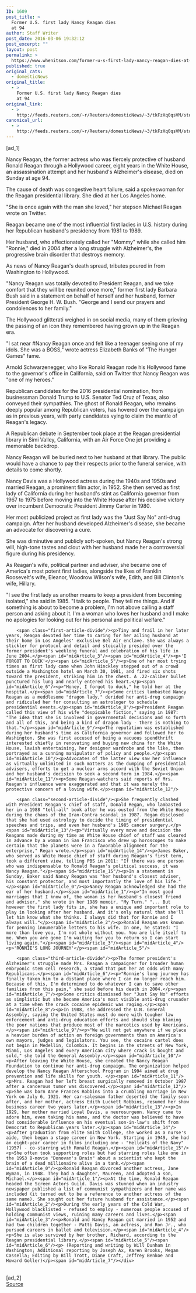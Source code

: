 ```yaml
---
ID: 1609
post_title: >
  Former U.S. first lady Nancy Reagan dies
  at 94
author: Staff Writer
post_date: 2016-03-06 19:32:12
post_excerpt: ""
layout: post
permalink: >
  https://www.whenitson.com/former-u-s-first-lady-nancy-reagan-dies-at-94/
published: true
original_cats:
  - domesticNews
original_title:
  - >
    Former U.S. first lady Nancy Reagan dies
    at 94
original_link:
  - >
    http://feeds.reuters.com/~r/Reuters/domesticNews/~3/tkFzXq0qsVM/story01.htm
canonical_url:
  - >
    http://feeds.reuters.com/~r/Reuters/domesticNews/~3/tkFzXq0qsVM/story01.htm
---
```

 [ad_1]
<br><div id="articleText">
<span id="midArticle_start"/>

<span id="midArticle_0"/><span class="focusParagraph" readability="8"><p><span class="articleLocatio&lt;/span&gt;n">Nancy Reagan, the former actress who was fiercely protective of husband Ronald Reagan through a Hollywood career, eight years in the White House, an assassination attempt and her husband's Alzheimer's disease, died on Sunday at age 94.</span></p></span><span id="midArticle_1"/><p>The cause of death was congestive heart failure, said a spokeswoman for the Reagan presidential library. She died at her Los Angeles home.</p><span id="midArticle_2"/><p>"She is once again with the man she loved," her stepson Michael Reagan wrote on Twitter.</p><span id="midArticle_3"/><p>Reagan became one of the most influential first ladies in U.S. history during her Republican husband's presidency from 1981 to 1989.</p><span id="midArticle_4"/><p>Her husband, who affectionately called her "Mommy" while she called him "Ronnie," died in 2004 after a long struggle with Alzheimer's, the progressive brain disorder that destroys memory.</p><span id="midArticle_5"/><p>As news of Nancy Reagan's death spread, tributes poured in from Washington to Hollywood.</p><span id="midArticle_6"/><p>"Nancy Reagan was totally devoted to President Reagan, and we take comfort that they will be reunited once more," former first lady Barbara Bush said in a statement on behalf of herself and her husband, former President George H. W. Bush. "George and I send our prayers and condolences to her family."</p><span id="midArticle_7"/><p>The Hollywood glitterati weighed in on social media, many of them grieving the passing of an icon they remembered having grown up in the Reagan era.</p><span id="midArticle_8"/><p>"I sat near #Nancy Reagan once and felt like a teenager seeing one of my idols. She was a BOSS," wrote actress Elizabeth Banks of "The Hunger Games" fame.</p><span id="midArticle_9"/><p>Arnold Schwarzenegger, who like Ronald Reagan rode his Hollywood fame to the governor's office in California, said on Twitter that Nancy Reagan was "one of my heroes."</p><span id="midArticle_10"/><p>Republican candidates for the 2016 presidential nomination, from businessman Donald Trump to U.S. Senator Ted Cruz of Texas, also conveyed their sympathies. The ghost of Ronald Reagan, who remains deeply popular among Republican voters, has hovered over the campaign as in previous years, with party candidates vying to claim the mantle of Reagan's legacy.</p><span id="midArticle_11"/><p>A Republican debate in September took place at the Reagan presidential library in Simi Valley, California, with an Air Force One jet providing a memorable backdrop.</p><span id="midArticle_12"/><p>Nancy Reagan will be buried next to her husband at that library. The public would have a chance to pay their respects prior to the funeral service, with details to come shortly.</p><span id="midArticle_13"/><p>Nancy Davis was a Hollywood actress during the 1940s and 1950s and married Reagan, a prominent film actor, in 1952. She then served as first lady of California during her husband's stint as California governor from 1967 to 1975 before moving into the White House after his decisive victory over incumbent Democratic President Jimmy Carter in 1980.</p><span id="midArticle_14"/><p>Her most publicized project as first lady was the "Just Say No" anti-drug campaign. After her husband developed Alzheimer's disease, she became an advocate for discovering a cure.</p><span id="midArticle_15"/><p>She was diminutive and publicly soft-spoken, but Nancy Reagan's strong will, high-tone tastes and clout with her husband made her a controversial figure during his presidency.</p><span id="midArticle_0"/><p>As Reagan's wife, political partner and adviser, she became one of America's most potent first ladies, alongside the likes of Franklin Roosevelt's wife, Eleanor, Woodrow Wilson's wife, Edith, and Bill Clinton's wife, Hillary.</p><span id="midArticle_1"/><p>"I see the first lady as another means to keep a president from becoming isolated," she said in 1985. "I talk to people. They tell me things. And if something is about to become a problem, I'm not above calling a staff person and asking about it. I'm a woman who loves her husband and I make no apologies for looking out for his personal and political welfare."</p><span id="midArticle_2"/>
        
        <span class="first-article-divide"/><p>Tiny and frail in her later years, Reagan devoted her time to caring for her ailing husband at their home in Los Angeles' exclusive Bel Air enclave. She was always a stickler for protocol and detail and stoically presided over the former president's weeklong funeral and celebration of his life in June 2004.</p><span id="midArticle_3"/><span id="midArticle_4"/><p>'I FORGOT TO DUCK'</p><span id="midArticle_5"/><p>One of her most trying times as first lady came when John Hinckley stepped out of a crowd outside a Washington hotel on March 30, 1981, and fired six shots toward the president, striking him in the chest. A .22-caliber bullet punctured his lung and nearly entered his heart.</p><span id="midArticle_6"/><p>"Honey, I forgot to duck," he told her at the hospital.</p><span id="midArticle_7"/><p>Some critics lambasted Nancy Reagan as a meddlesome "dragon lady," derided her anti-drug campaign and ridiculed her for consulting an astrologer to schedule presidential events.</p><span id="midArticle_8"/><p>President Reagan called this view of his wife "despicable fiction," saying in 1987: "The idea that she is involved in governmental decisions and so forth and all of this, and being a kind of dragon lady - there is nothing to that."</p><span id="midArticle_9"/><p>The reputation was established during her husband's time as California governor and followed her to Washington. She was first accused of being a vacuous spendthrift interested chiefly in renovating and buying new china for the White House, lavish entertaining, her designer wardrobe and the like, then portrayed as a cunning manipulator of policy and people.</p><span id="midArticle_10"/><p>Advocates of the latter view saw her influence as virtually unlimited in such matters as the dumping of presidential advisers, efforts to get a nuclear arms accord with the Soviet Union and her husband's decision to seek a second term in 1984.</p><span id="midArticle_11"/><p>Some Reagan-watchers said reports of Mrs. Reagan's influence were exaggerated and that it was merely the protective concern of a loving wife.</p><span id="midArticle_12"/>
        
        <span class="second-article-divide"/><p>She frequently clashed with President Reagan's chief of staff, Donald Regan, who lambasted her in a 1988 "tell-all" book after he was ousted from the White House during the chaos of the Iran-Contra scandal in 1987. Regan disclosed that she had used astrology to decide the timing of presidential speeches and trips, and even her husband's 1985 cancer surgery.</p><span id="midArticle_13"/><p>"Virtually every move and decision the Reagans made during my time as White House chief of staff was cleared in advance by a woman in San Francisco who drew up horoscopes to make certain that the planets were in a favorable alignment for the enterprise," Regan wrote.</p><span id="midArticle_14"/><p>James Baker, who served as White House chief of staff during Reagan's first term, took a different view, telling PBS in 2011: "If there was one person who was indispensable to Ronald Reagan's political success, it was Nancy Reagan."</p><span id="midArticle_15"/><p>In a statement in Sunday, Baker said Nancy Reagan was "her husband's closest adviser, his constant protector, and most importantly the love of his life."</p><span id="midArticle_0"/><p>Nancy Reagan acknowledged she had the ear of her husband.</p><span id="midArticle_1"/><p>"In most good marriages that I know of, the woman is her husband's closest friend and adviser," she wrote in her 1989 memoir, "My Turn." "... But however the first lady fits in, she has a unique and important role to play in looking after her husband. And it's only natural that she'll let him know what she thinks. I always did that for Ronnie and I always will."</p><span id="midArticle_2"/><p>Ronald Reagan was known for penning innumerable letters to his wife. In one, he stated: "I more than love you, I'm not whole without you. You are life itself to me. When you are gone I'm waiting for you to return so I can start living again."</p><span id="midArticle_3"/><span id="midArticle_4"/><p>'RONNIE'S LONG JOURNEY'</p><span id="midArticle_5"/>
        
        <span class="third-article-divide"/><p>The former president's Alzheimer's struggle made Mrs. Reagan a campaigner for broader human embryonic stem cell research, a stand that put her at odds with many Republicans.</p><span id="midArticle_6"/><p>"Ronnie's long journey has finally taken him to a distant place where I can no longer reach him. Because of this, I'm determined to do whatever I can to save other families from this pain," she said before his death in 2004.</p><span id="midArticle_7"/><p>Some critics dismissed her "Just Say No" efforts as simplistic but she became America's most visible anti-drug crusader at a time when the crack cocaine epidemic was raging.</p><span id="midArticle_8"/><p>In 1988, she addressed the U.N. General Assembly, saying the United States must do more with tougher law enforcement and anti-drug education efforts and should stop blaming the poor nations that produce most of the narcotics used by Americans.</p><span id="midArticle_9"/><p>"We will not get anywhere if we place a heavier burden of action on foreign governments than on America's own mayors, judges and legislators. You see, the cocaine cartel does not begin in Medellin, Colombia. It begins in the streets of New York, Miami, Los Angeles and every American city where crack is bought and sold," she told the General Assembly.</p><span id="midArticle_10"/><p>After leaving the White House, she created the Nancy Reagan Foundation to continue her anti-drug campaign. The organization helped develop the Nancy Reagan Afterschool Program in 1994 aimed at drug prevention and life skills for youth. </p><span id="midArticle_11"/><p>Mrs. Reagan had her left breast surgically removed in October 1987 after a cancerous tumor was discovered.</p><span id="midArticle_12"/><p>She was born Anne Frances Robbins into a crumbling marriage in New York on July 6, 1921. Her car-salesman father deserted the family soon after, and her mother, actress Edith Luckett Robbins, resumed her show business career two years later.</p><span id="midArticle_13"/><p>In 1929, her mother married Loyal Davis, a neurosurgeon. Nancy came to adore him, even taking his name, and the doctor was believed to have had considerable influence on his eventual son-in-law's shift from Democrat to Republican years later.</p><span id="midArticle_14"/><p>After graduation from elite Smith College, she worked as a nurse's aide, then began a stage career in New York. Starting in 1949, she had an eight-year career in films including one - "Hellcats of the Navy" (1957) - co-starring with Ronald Reagan.</p><span id="midArticle_15"/><p>She often took supporting roles but had starring roles like one in the 1953 B-movie "Donovan's Brain" about a scientist who kept the brain of a dead millionaire alive in a tank.</p><span id="midArticle_0"/><p>Ronald Reagan divorced another actress, Jane Wyman, in 1948. They had a daughter, Maureen, and adopted a son, Michael.</p><span id="midArticle_1"/><p>At the time, Ronald Reagan headed the Screen Actors Guild. Davis was stunned when an industry newspaper published a list of communist sympathizers and her name was included (it turned out to be a reference to another actress of the same name). She sought out her future husband for assistance.</p><span id="midArticle_2"/><p>During the early years of the Cold War, Hollywood blacklisted - refused to employ - numerous people accused of holding communist views, ruining many careers and lives.</p><span id="midArticle_3"/><p>Ronald and Nancy Reagan got married in 1952 and had two children together - Patti Davis, an actress, and Ron Jr., who pursued careers in ballet and television.</p><span id="midArticle_4"/><p>She is also survived by her brother, Richard, according to the Reagan presidential library.</p><span id="midArticle_5"/><span id="midArticle_6"/><p> (Reporting and writing by Will Dunham in Washington; Additional reporting by Joseph Ax, Karen Brooks, Megan Cassella; Editing by Bill Trott, Diane Craft, Jeffrey Benkoe and Howard Goller)</p><span id="midArticle_7"/></div>
<br>[ad_2]
<br><a href="http://feeds.reuters.com/~r/Reuters/domesticNews/~3/tkFzXq0qsVM/story01.htm">Source </a>